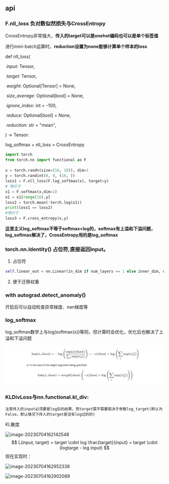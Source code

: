 ## api

### F.nll_loss 负对数似然损失与CrossEntropy

CrossEntropy非常强大，**传入的target可以是onehot编码也可以是单个标签值**

进行mini-batch运算时，**reduction设置为none能够计算单个样本的loss**

def nll_loss(

​    *input*: Tensor,

​    *target*: Tensor,

​    *weight*: Optional[Tensor] = None,

​    *size_average*: Optional[bool] = None,

​    *ignore_index*: int = -100,

​    *reduce*: Optional[bool] = None,

​    *reduction*: str = "mean",

) -> Tensor:

log_softmax + nll_loss = CrossEntropy

```python
import torch
from torch.nn import functional as F

x = torch.randn(size=(16, 10)), dim=1
y = torch.randint(0, 9, (16, ))
loss1 = F.nll_loss(F.log_softmax(x), target=y)
# 等价于
x1 = F.softmax(x,dim=1)
o1 = x1[range(16),y]
loss2 = torch.mean(-torch.log(o1))
print(loss1 == loss2)
#等价于
loss3 = F.cross_entropy(x,y)
```

**这里主义log_softmax不等于softmax+log的，softmax有上溢和下溢问题，log_softmax解决了，CrossEntropy用的是log_softmax**



### torch.nn.Identity() 占位符,直接返回input。

1. 占位符

```python
self.linear_out = nn.Linear(in_dim if num_layers == 1 else inner_dim, out_dim) if num_layers >= 1 else nn.Identity()
```

2. 便于迁移权重

### with autograd.detect_anomaly()

开启后可以自动检查异常梯度、nan梯度等

### log_softmax

log_softmax数学上与log(softmax(x))等同，但计算时会优化，优化后也解决了上溢和下溢问题

![image-20230302104513473](README.assets/image-20230302104513473.png)

### KLDivLoss与nn.functional.kl_div:

`注意传入的input必须要是log后的结果，而target需不需要取决于参数log_target(默认为False，默认情况下传入的target是没有log过的的)`

KL散度

![image-20230704162142548](/home/yeep/project/py/DL-master/CodeForAlgorithm/TorchCode/Loss/assets/image-20230704162142548.png)
$$
L(input, target) = target \cdot log \frac{target}{input} = target \cdot (logtarge - log input)
$$
但在实现时：

![image-20230704162952338](/home/yeep/project/py/DL-master/CodeForAlgorithm/TorchCode/Loss/assets/image-20230704162952338.png)

![image-20230704162902089](/home/yeep/project/py/DL-master/CodeForAlgorithm/TorchCode/Loss/assets/image-20230704162902089.png)
